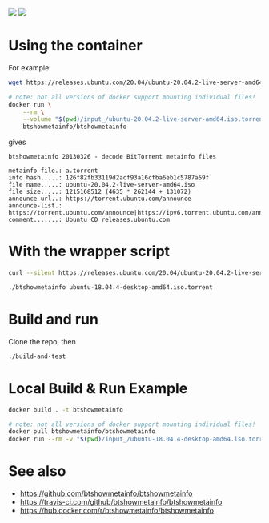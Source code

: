 ![](https://travis-ci.com/btshowmetainfo/btshowmetainfo.svg?branch=master)
[![](https://img.shields.io/docker/cloud/build/btshowmetainfo/btshowmetainfo)](https://hub.docker.com/r/btshowmetainfo/btshowmetainfo)

# Using the container
For example:


```bash
wget https://releases.ubuntu.com/20.04/ubuntu-20.04.2-live-server-amd64.iso.torrent

# note: not all versions of docker support mounting individual files!
docker run \
    --rm \
    --volume "$(pwd)/input_/ubuntu-20.04.2-live-server-amd64.iso.torrent:/input/a.torrent" \
    btshowmetainfo/btshowmetainfo
```

gives

```
btshowmetainfo 20130326 - decode BitTorrent metainfo files

metainfo file.: a.torrent
info hash.....: 126f82fb33119d2acf93a16cfba6eb1c5787a59f
file name.....: ubuntu-20.04.2-live-server-amd64.iso
file size.....: 1215168512 (4635 * 262144 + 131072)
announce url..: https://torrent.ubuntu.com/announce
announce-list.: https://torrent.ubuntu.com/announce|https://ipv6.torrent.ubuntu.com/announce
comment.......: Ubuntu CD releases.ubuntu.com
```


# With the wrapper script

```bash
curl --silent https://releases.ubuntu.com/20.04/ubuntu-20.04.2-live-server-amd64.iso.torrent | ./btshowmetainfo -

./btshowmetainfo ubuntu-18.04.4-desktop-amd64.iso.torrent
```

# Build and run
Clone the repo, then

```bash
./build-and-test
```

# Local Build & Run Example

```bash
docker build . -t btshowmetainfo

# note: not all versions of docker support mounting individual files!
docker pull btshowmetainfo/btshowmetainfo
docker run --rm -v "$(pwd)/input_/ubuntu-18.04.4-desktop-amd64.iso.torrent:/input/a.torrent" btshowmetainfo/btshowmetainfo

```

# See also
* https://github.com/btshowmetainfo/btshowmetainfo
* https://travis-ci.com/github/btshowmetainfo/btshowmetainfo
* https://hub.docker.com/r/btshowmetainfo/btshowmetainfo
